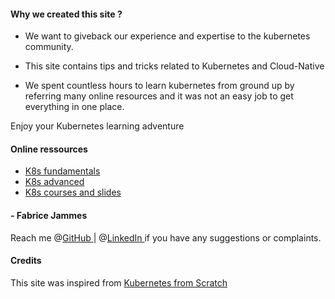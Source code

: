 
#### Why we created this site ?

- We want to giveback our experience and expertise to the kubernetes community.

- This site contains tips and tricks related to Kubernetes and Cloud-Native

- We spent countless hours to learn kubernetes from ground up by referring many online resources  and it was not an easy job to get everything in one place.

Enjoy your Kubernetes learning adventure <i class="fas fa-heart"></i>

#### Online ressources

- [K8s fundamentals](https://github.com/k8s-school/k8s-school)
- [K8s advanced](https://github.com/k8s-school/k8s-advanced)
- [K8s courses and slides](https://k8s-school.fr/pdf)

#### - Fabrice Jammes 
Reach me @[GitHub <i class='fa fa-github'></i>](https://github.com/fjammes) |
@[LinkedIn <i class='fab fa-fw fa-linkedin'></i>](https://www.linkedin.com/in/fabrice-jammes-5b29b042/)
if you have any suggestions or complaints.

#### Credits

This site was inspired from [Kubernetes from Scratch](https://ansilh.com)
